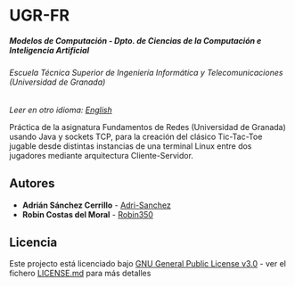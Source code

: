 # UGR-FR
##### Modelos de Computación - Dpto. de Ciencias de la Computación e Inteligencia Artificial
###### Escuela Técnica Superior de Ingeniería Informática y Telecomunicaciones (Universidad de Granada)

*Leer en otro idioma: [English](README.eng.md)*

Práctica de la asignatura Fundamentos de Redes (Universidad de Granada) usando Java y sockets TCP, para la creación del clásico Tic-Tac-Toe jugable desde distintas instancias de una terminal Linux entre dos jugadores mediante arquitectura Cliente-Servidor.

## Autores

* **Adrián Sánchez Cerrillo** - [Adri-Sanchez](https://github.com/Adri-Sanchez)
* **Robin Costas del Moral**  - [Robin350](https://github.com/Robin350)

## Licencia

Este projecto está licenciado bajo [GNU General Public License v3.0](http://www.gnu.org/licenses/) - ver el fichero [LICENSE.md](LICENSE.md) para más detalles
